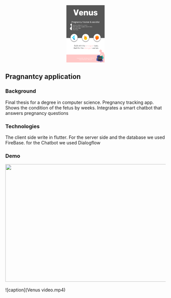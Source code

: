 
<div align="center"> <img src="Venus.png" height='180' width='120'></div>

## Pragnantcy application 

### Background
Final thesis for a degree in computer science.
Pregnancy tracking app.
Shows the condition of the fetus by weeks.
Integrates a smart chatbot that answers pregnancy questions

### Technologies
The client side write in flutter.
For the server side and the database we used FireBase.
for the Chatbot we used Dialogflow

### Demo
<img src="Venus video.mp4" height=370 width=700>

![caption](Venus video.mp4)